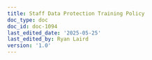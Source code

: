 ```yaml
---
title: Staff Data Protection Training Policy
doc_type: doc
doc_id: doc-1094
last_edited_date: '2025-05-25'
last_edited_by: Ryan Laird
version: '1.0'
---
```




